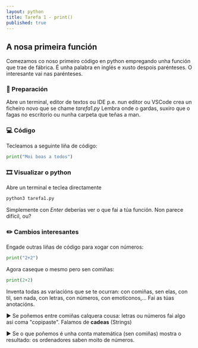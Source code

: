 ```yaml
---
layout: python
title: Tarefa 1 - print()
published: true
---
```

## A nosa primeira función

Comezamos co noso primeiro código en python empregando unha función que trae de fábrica. É unha palabra en inglés e xusto despois parénteses. O interesante vai nas parénteses.

### 🧺 Preparación
Abre un terminal, editor de textos ou IDE  p.e. nun  editor ou  VSCode  crea un ficheiro novo que se chame _tarefa1.py_ Lembra onde o gardas, suxiro que  o fagas no escritorio ou nunha carpeta que teñas a man.


### 💻 Código

Tecleamos a seguinte liña de código:

```python
print("Moi boas a todos")
```

### 🎞 Visualizar o python

Abre un terminal e teclea directamente
```python
python3 tarefa1.py
```

Simplemente con *Enter* deberías ver o que fai a túa función. Non parece difícil, ou?

### ✏️ Cambios interesantes
 
Engade outras liñas de código para xogar con números:

```python
print("2+2")
```

Agora caseque o mesmo pero sen comiñas:

```python
print(2+2)
```

Inventa todas as variacións que se te ocurran: con comiñas, sen elas, con til, sen nada, con letras, con números, con emoticonos,... Fai as túas anotacións.

► Se poñemos entre comiñas calquera cousa: letras ou números fai algo así coma "copipaste". Falamos de **cadeas** (Strings)

► Se o que poñemos é unha conta matemática (sen comiñas) mostra o resultado: os ordenadores saben moito de números.

